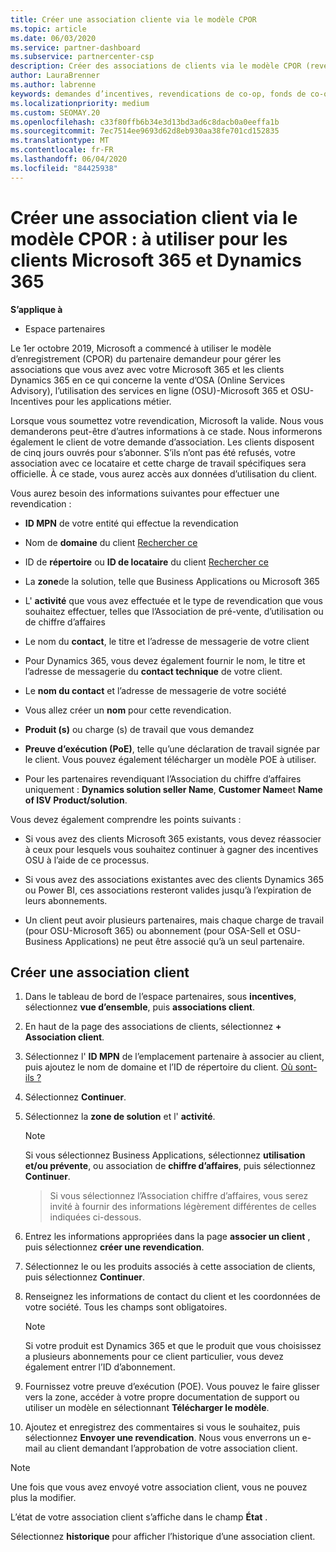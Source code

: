 ```yaml
---
title: Créer une association cliente via le modèle CPOR
ms.topic: article
ms.date: 06/03/2020
ms.service: partner-dashboard
ms.subservice: partnercenter-csp
description: Créer des associations de clients via le modèle CPOR (revendication du partenaire de l’enregistrement). Permet de gérer les ventes, l’utilisation & les Incentives pour les clients Microsoft 365 et Dynamics 365.
author: LauraBrenner
ms.author: labrenne
keywords: demandes d’incentives, revendications de co-op, fonds de co-op, OSU, OSA, ISV, Association de revenus
ms.localizationpriority: medium
ms.custom: SEOMAY.20
ms.openlocfilehash: c33f80ffb6b34e3d13bd3ad6c8dacb0a0eeffa1b
ms.sourcegitcommit: 7ec7514ee9693d62d8eb930aa38fe701cd152835
ms.translationtype: MT
ms.contentlocale: fr-FR
ms.lasthandoff: 06/04/2020
ms.locfileid: "84425938"
---
```

# <a name="create-a-customer-association-via-the-cpor-model--use-for-microsoft-365-and-dynamics-365-customers"></a>Créer une association client via le modèle CPOR : à utiliser pour les clients Microsoft 365 et Dynamics 365

**S’applique à**

- Espace partenaires

Le 1er octobre 2019, Microsoft a commencé à utiliser le modèle d’enregistrement (CPOR) du partenaire demandeur pour gérer les associations que vous avez avec votre Microsoft 365 et les clients Dynamics 365 en ce qui concerne la vente d’OSA (Online Services Advisory), l’utilisation des services en ligne (OSU)-Microsoft 365 et OSU-Incentives pour les applications métier.

Lorsque vous soumettez votre revendication, Microsoft la valide. Nous vous demanderons peut-être d’autres informations à ce stade. Nous informerons également le client de votre demande d’association. Les clients disposent de cinq jours ouvrés pour s’abonner. S’ils n’ont pas été refusés, votre association avec ce locataire et cette charge de travail spécifiques sera officielle. À ce stade, vous aurez accès aux données d’utilisation du client. 

Vous aurez besoin des informations suivantes pour effectuer une revendication :

- **ID MPN** de votre entité qui effectue la revendication

- Nom de **domaine** du client [Rechercher ce](https://docs.microsoft.com/partner-center/find-customer-domain-name)

- ID de **répertoire** ou **ID de locataire** du client [Rechercher ce](https://docs.microsoft.com/partner-center/find-customer-domain-name)

- La **zone**de la solution, telle que Business Applications ou Microsoft 365

- L' **activité** que vous avez effectuée et le type de revendication que vous souhaitez effectuer, telles que l’Association de pré-vente, d’utilisation ou de chiffre d’affaires

- Le nom du **contact**, le titre et l’adresse de messagerie de votre client

- Pour Dynamics 365, vous devez également fournir le nom, le titre et l’adresse de messagerie du **contact technique** de votre client.

- Le **nom du contact** et l’adresse de messagerie de votre société

- Vous allez créer un **nom** pour cette revendication.

- **Produit (s)** ou charge (s) de travail que vous demandez

- **Preuve d’exécution (PoE)**, telle qu’une déclaration de travail signée par le client. Vous pouvez également télécharger un modèle POE à utiliser.

- Pour les partenaires revendiquant l’Association du chiffre d’affaires uniquement : **Dynamics solution seller Name**, **Customer Name**et **Name of ISV Product/solution**. 

Vous devez également comprendre les points suivants :

- Si vous avez des clients Microsoft 365 existants, vous devez réassocier à ceux pour lesquels vous souhaitez continuer à gagner des incentives OSU à l’aide de ce processus.

- Si vous avez des associations existantes avec des clients Dynamics 365 ou Power BI, ces associations resteront valides jusqu’à l’expiration de leurs abonnements.

- Un client peut avoir plusieurs partenaires, mais chaque charge de travail (pour OSU-Microsoft 365) ou abonnement (pour OSA-Sell et OSU-Business Applications) ne peut être associé qu’à un seul partenaire.

## <a name="create-a-customer-association"></a>Créer une association client

1. Dans le tableau de bord de l’espace partenaires, sous **incentives**, sélectionnez **vue d’ensemble**, puis **associations client**. 

2. En haut de la page des associations de clients, sélectionnez **+ Association client**.

3. Sélectionnez l' **ID MPN** de l’emplacement partenaire à associer au client, puis ajoutez le nom de domaine et l’ID de répertoire du client. [Où sont-ils ?](https://docs.microsoft.com/partner-center/find-customer-domain-name)

4. Sélectionnez **Continuer**.

5. Sélectionnez la **zone de solution** et l' **activité**. 

   >[!Note]
   >
   >Si vous sélectionnez Business Applications, sélectionnez **utilisation et/ou prévente**, ou association de **chiffre d’affaires**, puis sélectionnez **Continuer**. 

   >Si vous sélectionnez l’Association chiffre d’affaires, vous serez invité à fournir des informations légèrement différentes de celles indiquées ci-dessous.

6. Entrez les informations appropriées dans la page **associer un client** , puis sélectionnez **créer une revendication**.

7. Sélectionnez le ou les produits associés à cette association de clients, puis sélectionnez **Continuer**.

8. Renseignez les informations de contact du client et les coordonnées de votre société. Tous les champs sont obligatoires. 

   >[!NOTE]
   >Si votre produit est Dynamics 365 et que le produit que vous choisissez a plusieurs abonnements pour ce client particulier, vous devez également entrer l’ID d’abonnement.

9. Fournissez votre preuve d’exécution (POE). Vous pouvez le faire glisser vers la zone, accéder à votre propre documentation de support ou utiliser un modèle en sélectionnant **Télécharger le modèle**. 

10. Ajoutez et enregistrez des commentaires si vous le souhaitez, puis sélectionnez **Envoyer une revendication**. Nous vous enverrons un e-mail au client demandant l’approbation de votre association client.

   >[!NOTE]
   >Une fois que vous avez envoyé votre association client, vous ne pouvez plus la modifier.

L’état de votre association client s’affiche dans le champ **État** .

Sélectionnez **historique** pour afficher l’historique d’une association client.
